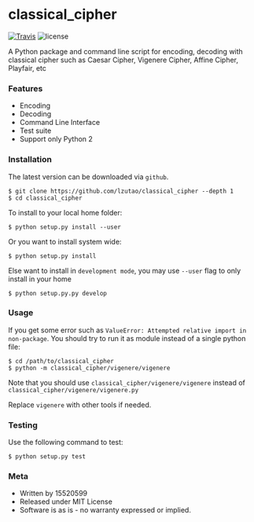 # classical_cipher

[![Travis](https://travis-ci.org/lzutao/classical_cipher.svg)](https://travis-ci.org/lzutao/classical_cipher)
![license](https://img.shields.io/github/license/mashape/apistatus.svg)

A Python package and command line script for encoding,
decoding with classical cipher such as Caesar Cipher,
Vigenere Cipher, Affine Cipher, Playfair, etc

### Features

- Encoding
- Decoding
- Command Line Interface
- Test suite
- Support only Python 2

### Installation

The latest version can be downloaded via `github`.
```
$ git clone https://github.com/lzutao/classical_cipher --depth 1
$ cd classical_cipher
```

To install to your local home folder:
```
$ python setup.py install --user
```

Or you want to install system wide:

```
$ python setup.py install
```

Else want to install in `development mode`, you may use `--user` flag to
only install in your home
```
$ python setup.py.py develop
```

### Usage

If you get some error such as `ValueError: Attempted relative import in non-package`.
You should try to run it as module instead of a single python file:
```
$ cd /path/to/classical_cipher
$ python -m classical_cipher/vigenere/vigenere
```

Note that you should use `classical_cipher/vigenere/vigenere` instead of `classical_cipher/vigenere/vigenere.py`

Replace `vigenere` with other tools if needed.

### Testing

Use the following command to test:
```
$ python setup.py test
```

### Meta

- Written by 15520599
- Released under MIT License
- Software is as is - no warranty expressed or implied.
